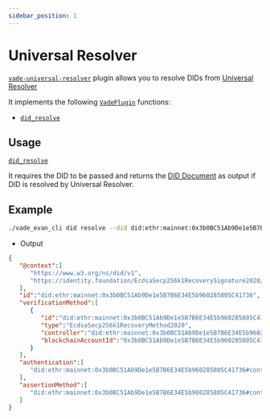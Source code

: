 ```yaml
---
sidebar_position: 1
---
```


# Universal Resolver

[`vade-universal-resolver`] plugin allows you to resolve DIDs from [Universal Resolver](https://dev.uniresolver.io/)

It implements the following [`VadePlugin`] functions:

- [`did_resolve`]

## Usage

[`did_resolve`]

It requires the DID to be passed and returns the [DID Document](https://www.w3.org/TR/did-core/#did-documents) as output if DID is resolved by Universal Resolver.

## Example

```sh
./vade_evan_cli did resolve --did did:ethr:mainnet:0x3b0BC51Ab9De1e5B7B6E34E5b960285805C41736
```

- Output

```json
{
   "@context":[
      "https://www.w3.org/ns/did/v1",
      "https://identity.foundation/EcdsaSecp256k1RecoverySignature2020/lds-ecdsa-secp256k1-recovery2020-0.0.jsonld"
   ],
   "id":"did:ethr:mainnet:0x3b0BC51Ab9De1e5B7B6E34E5b960285805C41736",
   "verificationMethod":[
      {
         "id":"did:ethr:mainnet:0x3b0BC51Ab9De1e5B7B6E34E5b960285805C41736#controller",
         "type":"EcdsaSecp256k1RecoveryMethod2020",
         "controller":"did:ethr:mainnet:0x3b0BC51Ab9De1e5B7B6E34E5b960285805C41736",
         "blockchainAccountId":"0x3b0BC51Ab9De1e5B7B6E34E5b960285805C41736@eip155:1"
      }
   ],
   "authentication":[
      "did:ethr:mainnet:0x3b0BC51Ab9De1e5B7B6E34E5b960285805C41736#controller"
   ],
   "assertionMethod":[
      "did:ethr:mainnet:0x3b0BC51Ab9De1e5B7B6E34E5b960285805C41736#controller"
   ]
}
```

[`vade-universal-resolver`]: #
[`VadePlugin`]: https://docs.rs/vade/*/vade/trait.VadePlugin.html
[`did_resolve`]: /docs/references#did_resolve